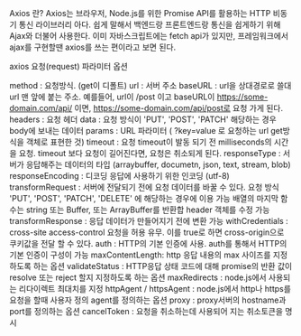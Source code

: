 Axios 란?
Axios는 브라우저, Node.js를 위한 Promise API를 활용하는 HTTP 비동기 통신 라이브러리 아다.
쉽게 말해서 백엔드랑 프론트엔드랑 통신을 쉽게하기 위해 Ajax와 더불어 사용한다.
이미 자바스크립트에는 fetch api가 있지만, 프레임워크에서 ajax를 구현할땐 axios를 쓰는 편이라고 보면 된다.


axios 요청(request) 파라미터 옵션

method : 요청방식. (get이 디폴트)
url : 서버 주소
baseURL : url을 상대경로로 쓸대 url 맨 앞에 붙는 주소.
예를들어, url이 /post 이고 baseURL이 https://some-domain.com/api/ 이면,
https://some-domain.com/api/post로 요청 가게 된다.
headers : 요청 헤더
data : 요청 방식이 'PUT', 'POST', 'PATCH' 해당하는 경우 body에 보내는 데이터
params : URL 파라미터 ( ?key=value 로 요청하는 url get방식을 객체로 표현한 것)
timeout : 요청 timeout이 발동 되기 전 milliseconds의 시간을 요청. timeout 보다 요청이 길어진다면, 요청은 취소되게 된다.
responseType : 서버가 응답해주는 데이터의 타입 (arraybuffer, documetn, json, text, stream, blob)
responseEncoding : 디코딩 응답에 사용하기 위한 인코딩 (utf-8)
transformRequest : 서버에 전달되기 전에 요청 데이터를 바꿀 수 있다.
요청 방식 'PUT', 'POST', 'PATCH', 'DELETE' 에 해당하는 경우에 이용 가능
배열의 마지막 함수는 string 또는 Buffer, 또는 ArrayBuffer를 반환합
header 객체를 수정 가능
transformResponse : 응답 데이터가 만들어지기 전에 변환 가능
withCredentials : cross-site access-control 요청을 허용 유무. 이를 true로 하면 cross-origin으로 쿠키값을 전달 할 수 있다.
auth : HTTP의 기본 인증에 사용. auth를 통해서 HTTP의 기본 인증이 구성이 가능
maxContentLength: http 응답 내용의 max 사이즈를 지정하도록 하는 옵션
validateStatus : HTTP응답 상태 코드에 대해 promise의 반환 값이 resolve 또는 reject 할지 지정하도록 하는 옵션
maxRedirects : node.js에서 사용되는 리다이렉트 최대치를 지정
httpAgent /  httpsAgent : node.js에서 http나 https를 요청을 할때 사용자 정의 agent를 정의하는 옵션
proxy : proxy서버의 hostname과 port를 정의하는 옵션
cancelToken : 요청을 취소하는데 사용되어 지는 취소토큰을 명시